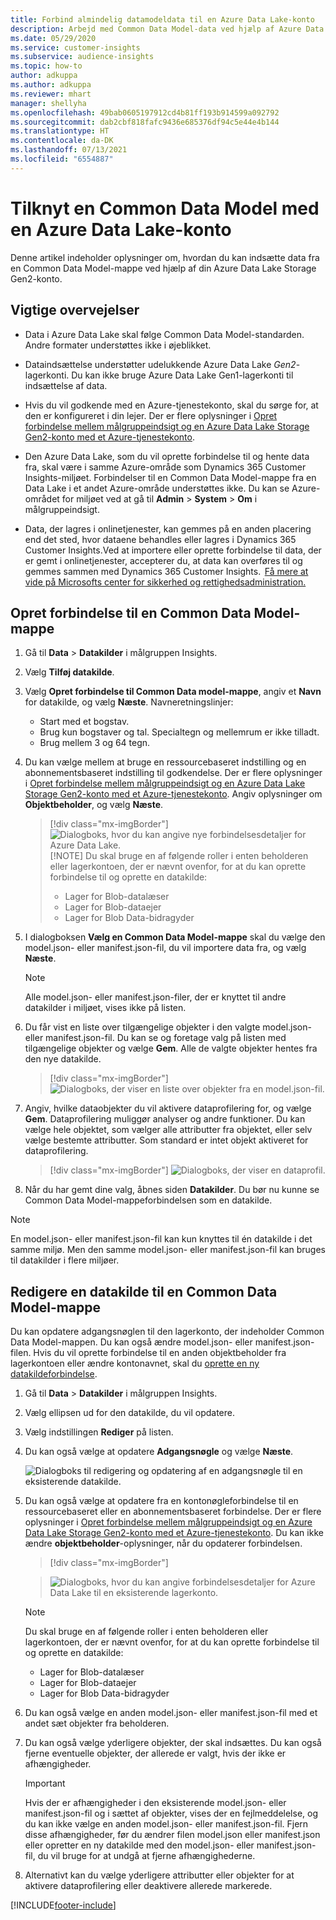 ```yaml
---
title: Forbind almindelig datamodeldata til en Azure Data Lake-konto
description: Arbejd med Common Data Model-data ved hjælp af Azure Data Lake Storage.
ms.date: 05/29/2020
ms.service: customer-insights
ms.subservice: audience-insights
ms.topic: how-to
author: adkuppa
ms.author: adkuppa
ms.reviewer: mhart
manager: shellyha
ms.openlocfilehash: 49bab0605197912cd4b81ff193b914599a092792
ms.sourcegitcommit: dab2cbf818fafc9436e685376df94c5e44e4b144
ms.translationtype: HT
ms.contentlocale: da-DK
ms.lasthandoff: 07/13/2021
ms.locfileid: "6554887"
---
```

# <a name="connect-to-a-common-data-model-folder-using-an-azure-data-lake-account"></a>Tilknyt en Common Data Model med en Azure Data Lake-konto

Denne artikel indeholder oplysninger om, hvordan du kan indsætte data fra en Common Data Model-mappe ved hjælp af din Azure Data Lake Storage Gen2-konto.

## <a name="important-considerations"></a>Vigtige overvejelser

- Data i Azure Data Lake skal følge Common Data Model-standarden. Andre formater understøttes ikke i øjeblikket.

- Dataindsættelse understøtter udelukkende Azure Data Lake *Gen2*-lagerkonti. Du kan ikke bruge Azure Data Lake Gen1-lagerkonti til indsættelse af data.

- Hvis du vil godkende med en Azure-tjenestekonto, skal du sørge for, at den er konfigureret i din lejer. Der er flere oplysninger i [Opret forbindelse mellem målgruppeindsigt og en Azure Data Lake Storage Gen2-konto med et Azure-tjenestekonto](connect-service-principal.md).

- Den Azure Data Lake, som du vil oprette forbindelse til og hente data fra, skal være i samme Azure-område som Dynamics 365 Customer Insights-miljøet. Forbindelser til en Common Data Model-mappe fra en Data Lake i et andet Azure-område understøttes ikke. Du kan se Azure-området for miljøet ved at gå til **Admin** > **System** > **Om** i målgruppeindsigt.

- Data, der lagres i onlinetjenester, kan gemmes på en anden placering end det sted, hvor dataene behandles eller lagres i Dynamics 365 Customer Insights.Ved at importere eller oprette forbindelse til data, der er gemt i onlinetjenester, accepterer du, at data kan overføres til og gemmes sammen med Dynamics 365 Customer Insights.  [Få mere at vide på Microsofts center for sikkerhed og rettighedsadministration.](https://www.microsoft.com/trust-center)

## <a name="connect-to-a-common-data-model-folder"></a>Opret forbindelse til en Common Data Model-mappe

1. Gå til **Data** > **Datakilder** i målgruppen Insights.

1. Vælg **Tilføj datakilde**.

1. Vælg **Opret forbindelse til Common Data model-mappe**, angiv et **Navn** for datakilde, og vælg **Næste**. Navneretningslinjer: 
   - Start med et bogstav.
   - Brug kun bogstaver og tal. Specialtegn og mellemrum er ikke tilladt.
   - Brug mellem 3 og 64 tegn.

1. Du kan vælge mellem at bruge en ressourcebaseret indstilling og en abonnementsbaseret indstilling til godkendelse. Der er flere oplysninger i [Opret forbindelse mellem målgruppeindsigt og en Azure Data Lake Storage Gen2-konto med et Azure-tjenestekonto](connect-service-principal.md). Angiv oplysninger om **Objektbeholder**, og vælg **Næste**.
   > [!div class="mx-imgBorder"]
   > ![Dialogboks, hvor du kan angive nye forbindelsesdetaljer for Azure Data Lake.](media/enter-new-storage-details.png)
   > [!NOTE]
   > Du skal bruge en af følgende roller i enten beholderen eller lagerkontoen, der er nævnt ovenfor, for at du kan oprette forbindelse til og oprette en datakilde:
   >  - Lager for Blob-datalæser
   >  - Lager for Blob-dataejer
   >  - Lager for Blob Data-bidragyder

1. I dialogboksen **Vælg en Common Data Model-mappe** skal du vælge den model.json- eller manifest.json-fil, du vil importere data fra, og vælg **Næste**.
   > [!NOTE]
   > Alle model.json- eller manifest.json-filer, der er knyttet til andre datakilder i miljøet, vises ikke på listen.

1. Du får vist en liste over tilgængelige objekter i den valgte model.json- eller manifest.json-fil. Du kan se og foretage valg på listen med tilgængelige objekter og vælge **Gem**. Alle de valgte objekter hentes fra den nye datakilde.
   > [!div class="mx-imgBorder"]
   > ![Dialogboks, der viser en liste over objekter fra en model.json-fil.](media/review-entities.png)

8. Angiv, hvilke dataobjekter du vil aktivere dataprofilering for, og vælge **Gem**. Dataprofilering muliggør analyser og andre funktioner. Du kan vælge hele objektet, som vælger alle attributter fra objektet, eller selv vælge bestemte attributter. Som standard er intet objekt aktiveret for dataprofilering.
   > [!div class="mx-imgBorder"]
   > ![Dialogboks, der viser en dataprofil.](media/dataprofiling-entities.png)

9. Når du har gemt dine valg, åbnes siden **Datakilder**. Du bør nu kunne se Common Data Model-mappeforbindelsen som en datakilde.

> [!NOTE]
> En model.json- eller manifest.json-fil kan kun knyttes til én datakilde i det samme miljø. Men den samme model.json- eller manifest.json-fil kan bruges til datakilder i flere miljøer.

## <a name="edit-a-common-data-model-folder-data-source"></a>Redigere en datakilde til en Common Data Model-mappe

Du kan opdatere adgangsnøglen til den lagerkonto, der indeholder Common Data Model-mappen. Du kan også ændre model.json- eller manifest.json-filen. Hvis du vil oprette forbindelse til en anden objektbeholder fra lagerkontoen eller ændre kontonavnet, skal du [oprette en ny datakildeforbindelse](#connect-to-a-common-data-model-folder).

1. Gå til **Data** > **Datakilder** i målgruppen Insights.

2. Vælg ellipsen ud for den datakilde, du vil opdatere.

3. Vælg indstillingen **Rediger** på listen.

4. Du kan også vælge at opdatere **Adgangsnøgle** og vælge **Næste**.

   ![Dialogboks til redigering og opdatering af en adgangsnøgle til en eksisterende datakilde.](media/edit-access-key.png)

5. Du kan også vælge at opdatere fra en kontonøgleforbindelse til en ressourcebaseret eller en abonnementsbaseret forbindelse. Der er flere oplysninger i [Opret forbindelse mellem målgruppeindsigt og en Azure Data Lake Storage Gen2-konto med et Azure-tjenestekonto](connect-service-principal.md). Du kan ikke ændre **objektbeholder**-oplysninger, når du opdaterer forbindelsen.
   > [!div class="mx-imgBorder"]

   > ![Dialogboks, hvor du kan angive forbindelsesdetaljer for Azure Data Lake til en eksisterende lagerkonto.](media/enter-existing-storage-details.png)

   > [!NOTE]
   > Du skal bruge en af følgende roller i enten beholderen eller lagerkontoen, der er nævnt ovenfor, for at du kan oprette forbindelse til og oprette en datakilde:
   >  - Lager for Blob-datalæser
   >  - Lager for Blob-dataejer
   >  - Lager for Blob Data-bidragyder


6. Du kan også vælge en anden model.json- eller manifest.json-fil med et andet sæt objekter fra beholderen.

7. Du kan også vælge yderligere objekter, der skal indsættes. Du kan også fjerne eventuelle objekter, der allerede er valgt, hvis der ikke er afhængigheder.

   > [!IMPORTANT]
   > Hvis der er afhængigheder i den eksisterende model.json- eller manifest.json-fil og i sættet af objekter, vises der en fejlmeddelelse, og du kan ikke vælge en anden model.json- eller manifest.json-fil. Fjern disse afhængigheder, før du ændrer filen model.json eller manifest.json eller opretter en ny datakilde med den model.json- eller manifest.json-fil, du vil bruge for at undgå at fjerne afhængighederne.

8. Alternativt kan du vælge yderligere attributter eller objekter for at aktivere dataprofilering eller deaktivere allerede markerede.   


[!INCLUDE[footer-include](../includes/footer-banner.md)]